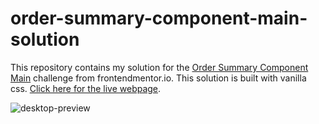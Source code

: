 # order-summary-component-main-solution

This repository contains my solution for the [Order Summary Component Main](https://www.frontendmentor.io/challenges/order-summary-component-QlPmajDUj/hub) challenge from frontendmentor.io. This solution is built with vanilla css. [Click here for the live webpage](https://timely-axolotl-105379.netlify.app/).

![desktop-preview](https://user-images.githubusercontent.com/88027347/230907035-5f8b1825-47e8-46ca-a8b0-56b707894299.jpg)

